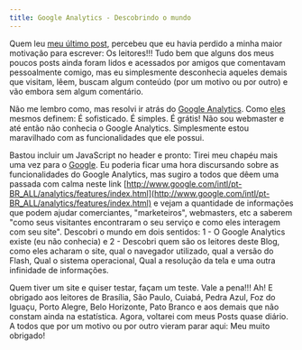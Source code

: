 ```yaml
---
title: Google Analytics - Descobrindo o mundo
---
```


Quem leu [meu último post](/2007/04/03/a-motivacao-da-escrita/), percebeu que eu havia perdido a minha maior motivação para escrever: Os leitores!!! Tudo bem que alguns dos meus poucos posts ainda foram lidos e acessados por amigos que comentavam pessoalmente comigo, mas eu simplesmente desconhecia aqueles demais que visitam, lêem, buscam algum conteúdo (por um motivo ou por outro) e vão embora sem algum comentário.

Não me lembro como, mas resolvi ir atrás do [Google Analytics](http://www.google.com/analytics/). Como [eles](https://www.google.com/) mesmos definem: É sofisticado. É simples. É grátis! Não sou webmaster e até então não conhecia o Google Analytics. Simplesmente estou maravilhado com as funcionalidades que ele possui.

Bastou incluir um JavaScript no header e pronto: Tirei meu chapéu mais uma vez para o [Google]((https://www.google.com/)). Eu poderia ficar uma hora discursando sobre as funcionalidades do Google Analytics, mas sugiro a todos que dêem uma passada com calma neste link [http://www.google.com/intl/pt-BR_ALL/analytics/features/index.html](http://www.google.com/intl/pt-BR_ALL/analytics/features/index.html) e vejam a quantidade de informações que podem ajudar comerciantes, "marketeiros", webmasters, etc a saberem "como seus visitantes encontraram o seu serviço e como eles interagem com seu site". Descobri o mundo em dois sentidos: 1 - O Google Analytics existe (eu não conhecia) e 2 - Descobri quem são os leitores deste Blog, como eles acharam o site, qual o navegador utilizado, qual a versão do Flash, Qual o sistema operacional, Qual a resolução da tela e uma outra infinidade de informações.

Quem tiver um site e quiser testar, façam um teste. Vale a pena!!! Ah! E obrigado aos leitores de Brasília, São Paulo, Cuiabá, Pedra Azul, Foz do Iguaçu, Porto Alegre, Belo Horizonte, Pato Branco e aos demais que não constam ainda na estatística. Agora, voltarei com meus Posts quase diário. A todos que por um motivo ou por outro vieram parar aqui: Meu muito obrigado!